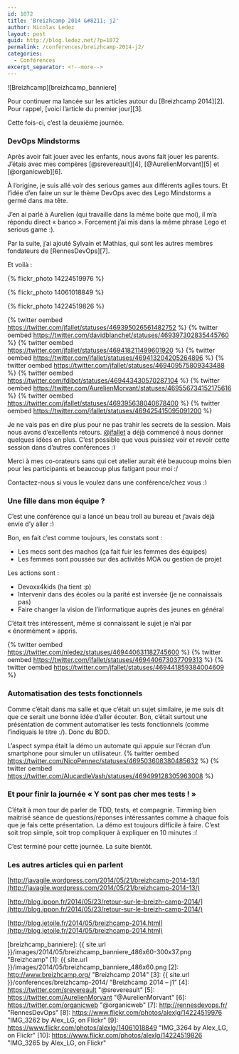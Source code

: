 ```yaml
---
id: 1072
title: 'Breizhcamp 2014 &#8211; j2'
author: Nicolas Ledez
layout: post
guid: http://blog.ledez.net/?p=1072
permalink: /conferences/breizhcamp-2014-j2/
categories:
  - Conférences
excerpt_separator: <!--more-->
---
```


![Breizhcamp][breizhcamp_banniere]

Pour continuer ma lancée sur les articles autour du [Breizhcamp 2014][2]. Pour rappel, [voici l&rsquo;article du premier jour][3].

Cette fois-ci, c&rsquo;est la deuxième journée.

<!--more-->

### DevOps Mindstorms

Après avoir fait jouer avec les enfants, nous avons fait jouer les parents. J&rsquo;étais avec mes compères [@srevereault][4], [@AurelienMorvant][5] et [@organicweb][6].

À l&rsquo;origine, je suis allé voir des serious games aux différents agiles tours. Et l&rsquo;idée d&rsquo;en faire un sur le thème DevOps avec des Lego Mindstorms a germé dans ma tête.

J&rsquo;en ai parlé à Aurelien (qui travaille dans la même boite que moi), il m&rsquo;a répondu direct &laquo;&nbsp;banco&nbsp;&raquo;. Forcement j&rsquo;ai mis dans la même phrase Lego et serious game :).

Par la suite, j&rsquo;ai ajouté Sylvain et Mathias, qui sont les autres membres fondateurs de [RennesDevOps][7].

Et voilà :

{% flickr_photo 14224519976 %}

{% flickr_photo 14061018849 %}

{% flickr_photo 14224519826 %}

{% twitter oembed https://twitter.com/jfallet/statuses/469395026561482752 %}
{% twitter oembed https://twitter.com/davidblanchet/statuses/469397302835445760 %}
{% twitter oembed https://twitter.com/jfallet/statuses/469418211499601920 %}
{% twitter oembed https://twitter.com/jfallet/statuses/469413204205264896 %}
{% twitter oembed https://twitter.com/jfallet/statuses/469409575809343488 %}
{% twitter oembed https://twitter.com/fdibot/statuses/469443430570287104 %}
{% twitter oembed https://twitter.com/AurelienMorvant/statuses/469556734152175616 %}
{% twitter oembed https://twitter.com/jfallet/statuses/469395638040678400 %}
{% twitter oembed https://twitter.com/jfallet/statuses/469425415095091200 %}

Je ne vais pas en dire plus pour ne pas trahir les secrets de la session. Mais nous avons d&rsquo;excellents retours. <a href="https://twitter.com/jfallet">@jfallet</a> a déjà commencé à nous donner quelques idées en plus. C&rsquo;est possible que vous puissiez voir et revoir cette session dans d&rsquo;autres conférences <img src="{{ site.url }}/images/smilies/simple-smile.png" alt=":)" class="wp-smiley" style="height: 1em; max-height: 1em;" />

Merci à mes co-orateurs sans qui cet atelier aurait été beaucoup moins bien pour les participants et beaucoup plus fatigant pour moi :/

Contactez-nous si vous le voulez dans une conférence/chez vous <img src="{{ site.url }}/images/smilies/simple-smile.png" alt=":)" class="wp-smiley" style="height: 1em; max-height: 1em;" />

### Une fille dans mon équipe ?

C&rsquo;est une conférence qui a lancé un beau troll au bureau et j&rsquo;avais déjà envie d&rsquo;y aller <img src="{{ site.url }}/images/smilies/simple-smile.png" alt=":)" class="wp-smiley" style="height: 1em; max-height: 1em;" />

Bon, en fait c&rsquo;est comme toujours, les constats sont :
* Les mecs sont des machos (ça fait fuir les femmes des équipes)
* Les femmes sont poussée sur des activités MOA ou gestion de projet
                                    
Les actions sont :
* Devoxx4kids (ha tient :p)
* Intervenir dans des écoles ou la parité est inversée (je ne connaissais pas)
* Faire changer la vision de l&rsquo;informatique auprès des jeunes en général
                                    
C&rsquo;était très intéressent, même si connaissant le sujet je n&rsquo;ai par &laquo;&nbsp;énormément&nbsp;&raquo; appris.
                                    
{% twitter oembed https://twitter.com/nledez/statuses/469440631182745600 %}
{% twitter oembed https://twitter.com/jfallet/statuses/469440673037709313 %}
{% twitter oembed https://twitter.com/jfallet/statuses/469441859384004609 %}

### Automatisation des tests fonctionnels

Comme c&rsquo;était dans ma salle et que c&rsquo;était un sujet similaire, je me suis dit que ce serait une bonne idée d&rsquo;aller écouter. Bon, c&rsquo;était surtout une présentation de comment automatiser les tests fonctionnels (comme l&rsquo;indiquais le titre :/). Donc du BDD.

L&rsquo;aspect sympa était la démo un automate qui appuie sur l&rsquo;écran d&rsquo;un smartphone pour simuler un utilisateur.
{% twitter oembed https://twitter.com/NicoPennec/statuses/469503608380485632 %}
{% twitter oembed https://twitter.com/AlucardleVash/statuses/469499128305963008 %}

### Et pour finir la journée &laquo;&nbsp;Y sont pas cher mes tests !&nbsp;&raquo;
                                                        
C&rsquo;était à mon tour de parler de TDD, tests, et compagnie. Timming bien maitrisé séance de questions/réponses intéressantes comme à chaque fois que je fais cette présentation. La démo est toujours difficile à faire. C’est soit trop simple, soit trop compliquer à expliquer en 10 minutes <img src="{{ site.url }}/images/smilies/frownie.png" alt=":(" class="wp-smiley" style="height: 1em; max-height: 1em;" />

C&rsquo;est terminé pour cette journée. La suite bientôt.

### Les autres articles qui en parlent

[http://javagile.wordpress.com/2014/05/21/breizhcamp-2014-13/](http://javagile.wordpress.com/2014/05/21/breizhcamp-2014-13/)

[http://blog.ippon.fr/2014/05/23/retour-sur-le-breizh-camp-2014/](http://blog.ippon.fr/2014/05/23/retour-sur-le-breizh-camp-2014/)

[http://blog.jetoile.fr/2014/05/breizhcamp-2014.html](http://blog.jetoile.fr/2014/05/breizhcamp-2014.html)

 [breizhcamp_banniere]: {{ site.url }}/images/2014/05/breizhcamp_banniere_486x60-300x37.png "Breizhcamp"
 [1]: {{ site.url }}/images/2014/05/breizhcamp_banniere_486x60.png
 [2]: http://www.breizhcamp.org/ "Breizhcamp 2014"
 [3]: {{ site.url }}/conferences/breizhcamp-2014/ "Breizhcamp 2014 – j1"
 [4]: https://twitter.com/srevereault "@srevereault"
 [5]: https://twitter.com/AurelienMorvant "@AurelienMorvant"
 [6]: https://twitter.com/organicweb "@organicweb"
 [7]: http://rennesdevops.fr/ "RennesDevOps"
 [8]: https://www.flickr.com/photos/alexlg/14224519976 "IMG_3262 by Alex_LG, on Flickr"
 [9]: https://www.flickr.com/photos/alexlg/14061018849 "IMG_3264 by Alex_LG, on Flickr"
 [10]: https://www.flickr.com/photos/alexlg/14224519826 "IMG_3265 by Alex_LG, on Flickr"
